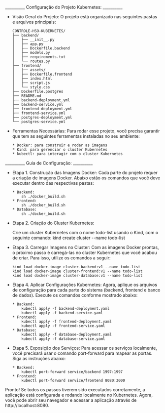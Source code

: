__________ Configuração do Projeto Kubernetes: __________

-   Visão Geral do Projeto:
    O projeto está organizado nas seguintes pastas e arquivos principais:

        CONTROLE-HSO-KUBERNETES/
        ├── backend/
        │   ├── __init__.py
        │   ├── app.py
        │   ├── Dockerfile.backend
        │   ├── models.py
        │   ├── requirements.txt
        │   └── routes.py
        ├── frontend/
        │   ├── assets/
        │   ├── Dockerfile.frontend
        │   ├── index.html
        │   ├── script.js
        │   └── style.css
        ├── Dockerfile.postgres
        ├── README.md
        ├── backend-deployment.yml
        ├── backend-service.yml
        ├── frontend-deployment.yml
        ├── frontend-service.yml
        ├── postgres-deployment.yml
        └── postgres-service.yml

-   Ferramentas Necessárias:
    Para rodar esse projeto, você precisa garantir que tem as seguintes ferramentas instaladas no seu ambiente:

        * Docker: para construir e rodar as imagens
        * Kind: para gerenciar o cluster Kubernetes
        * kubectl: para interagir com o cluster Kubernetes

__________ Guia de Configuração: __________

-   Etapa 1. Construção das Imagens Docker:
    Cada parte do projeto requer a criação de imagens Docker. Abaixo estão os comandos que você deve executar dentro das respectivas pastas:

        * Backend: 
            sh ./docker_build.sh
        * Frontend:
            sh ./docker_build.sh
        * Database:
            sh ./docker_build.sh

-   Etapa 2. Criação do Cluster Kubernetes:

    Crie um cluster Kubernetes com o nome todo-list usando o Kind, com o seguinte comando:
        kind create cluster --name todo-list

-   Etapa 3. Carregar Imagens no Cluster:
    Com as imagens Docker prontas, o próximo passo é carregá-las no cluster Kubernetes que você acabou de criar. Para isso, utilize os comandos a seguir:

        kind load docker-image cluster-backend:v1 --name todo-list
        kind load docker-image cluster-frontend:v1 --name todo-list
        kind load docker-image cluster-database:v1 --name todo-list


-   Etapa 4. Aplicar Configurações Kubernetes:
    Agora, aplique os arquivos de configuração para cada parte do sistema (backend, frontend e banco de dados). Execute os comandos conforme mostrado abaixo:

        * Backend: 
            kubectl apply -f backend-deployment.yaml
            kubectl apply -f backend-service.yaml
        * Frontend:
            kubectl apply -f frontend-deployment.yaml
            kubectl apply -f frontend-service.yaml
        * Database:
            kubectl apply -f database-deployment.yaml
            kubectl apply -f database-service.yaml

-   Etapa 5. Exposição dos Serviços:
    Para acessar os serviços localmente, você precisará usar o comando port-forward para mapear as portas. Siga as instruções abaixo:

        * Backend:
            kubectl port-forward service/backend 1997:1997
        * Frontend:
            kubectl port-forward service/frontend 8080:3000

Pronto! Se todos os passos tiverem sido executados corretamente, a aplicação está configurada e rodando localmente no Kubernetes.
Agora, você pode abrir seu navegador e acessar a aplicação através de http://localhost:8080.